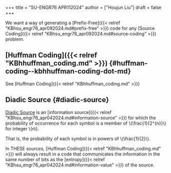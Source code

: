 +++
title = "SU-ENGR76 APR112024"
author = ["Houjun Liu"]
draft = false
+++

We want a way of generating a [Prefix-Free]({{< relref "KBhsu_engr76_apr092024.md#prefix-free" >}}) code for any [Source Coding]({{< relref "KBhsu_engr76_apr092024.md#source-coding" >}}) problem.


## [Huffman Coding]({{< relref "KBhhuffman_coding.md" >}}) {#huffman-coding--kbhhuffman-coding-dot-md}

See [Huffman Coding]({{< relref "KBhhuffman_coding.md" >}})


## Diadic Source {#diadic-source}

[Diadic Source](#diadic-source) is an [information source]({{< relref "KBhsu_engr76_apr042024.md#information-source" >}}) for which the probability of occurrence for each symbol is a member of \\(\frac{1}{2^{n}}\\) for integer \\(n\\).

That is, the probability of each symbol is in powers of \\(\frac{1}{2}\\).

In THESE sources, [Huffman Coding]({{< relref "KBhhuffman_coding.md" >}}) will always result in a code that communicates the information in the same number of bits as the [entropy]({{< relref "KBhsu_engr76_apr042024.md#information-value" >}}) of the source.
